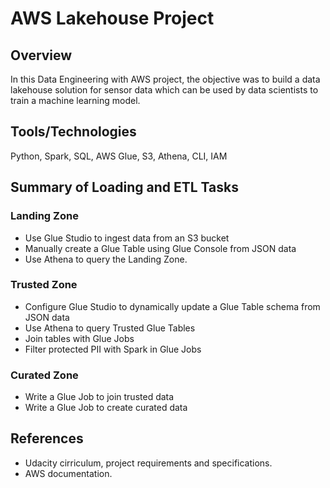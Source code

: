 # AWS Lakehouse Project

## Overview
In this Data Engineering with AWS project, the objective was to build a data lakehouse solution for sensor data which can be used by data scientists to train a machine learning model.

## Tools/Technologies
Python, Spark, SQL, AWS Glue, S3, Athena, CLI, IAM

## Summary of Loading and ETL Tasks
### Landing Zone
* Use Glue Studio to ingest data from an S3 bucket
* Manually create a Glue Table using Glue Console from JSON data
* Use Athena to query the Landing Zone.

### Trusted Zone
* Configure Glue Studio to dynamically update a Glue Table schema from JSON data
* Use Athena to query Trusted Glue Tables
* Join tables with Glue Jobs
* Filter protected PII with Spark in Glue Jobs

### Curated Zone
* Write a Glue Job to join trusted data
* Write a Glue Job to create curated data

## References
* Udacity cirriculum, project requirements and specifications.
* AWS documentation.



















